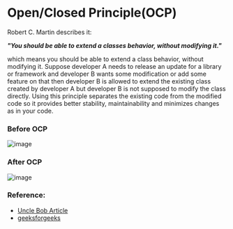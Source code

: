# Open/Closed Principle(OCP)

Robert C. Martin describes it:

<strong><em>"You should be able to extend a classes behavior, without modifying it."</em></strong>

which means you should be able to extend a class behavior, without modifying it.
Suppose developer A needs to release an update for a library or framework and developer B wants some modification or add some feature on that then developer B is allowed to extend the existing class created by developer A but developer B is not supposed to modify the class directly. Using this principle separates the existing code from the modified code so it provides better stability, maintainability and minimizes changes as in your code.

### Before OCP 
![image](https://github.com/Virendra-Haratlia/SOLID_DP_CPP/assets/141754196/ef520383-b28f-4759-9bdc-6ae6030cf9c4)

### After OCP

![image](https://github.com/Virendra-Haratlia/SOLID_DP_CPP/assets/141754196/28e9c149-91e0-464b-a9d8-2d7b1989630d)

### Reference:
* [Uncle Bob Article](http://butunclebob.com/ArticleS.UncleBob.PrinciplesOfOod)
* [geeksforgeeks](https://www.geeksforgeeks.org/solid-principle-in-programming-understand-with-real-life-examples/)
